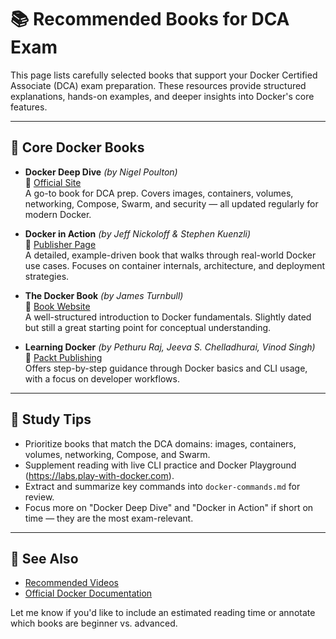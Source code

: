 # 📚 Recommended Books for DCA Exam

This page lists carefully selected books that support your Docker Certified Associate (DCA) exam preparation. These resources provide structured explanations, hands-on examples, and deeper insights into Docker's core features.

---

## 📘 Core Docker Books

- **Docker Deep Dive** *(by Nigel Poulton)*  
  🔗 [Official Site](https://nigelpoulton.com/books/)  
  A go-to book for DCA prep. Covers images, containers, volumes, networking, Compose, Swarm, and security — all updated regularly for modern Docker.

- **Docker in Action** *(by Jeff Nickoloff & Stephen Kuenzli)*  
  🔗 [Publisher Page](https://www.manning.com/books/docker-in-action-second-edition)  
  A detailed, example-driven book that walks through real-world Docker use cases. Focuses on container internals, architecture, and deployment strategies.

- **The Docker Book** *(by James Turnbull)*  
  🔗 [Book Website](https://dockerbook.com/)  
  A well-structured introduction to Docker fundamentals. Slightly dated but still a great starting point for conceptual understanding.

- **Learning Docker** *(by Pethuru Raj, Jeeva S. Chelladhurai, Vinod Singh)*  
  🔗 [Packt Publishing](https://www.packtpub.com/product/learning-docker/9781784397937)  
  Offers step-by-step guidance through Docker basics and CLI usage, with a focus on developer workflows.

---

## 📖 Study Tips

- Prioritize books that match the DCA domains: images, containers, volumes, networking, Compose, and Swarm.
- Supplement reading with live CLI practice and Docker Playground (https://labs.play-with-docker.com).
- Extract and summarize key commands into `docker-commands.md` for review.
- Focus more on "Docker Deep Dive" and "Docker in Action" if short on time — they are the most exam-relevant.

---

## 📖 See Also

- [Recommended Videos](./videos.md)  
- [Official Docker Documentation](https://docs.docker.com/)

Let me know if you'd like to include an estimated reading time or annotate which books are beginner vs. advanced.
